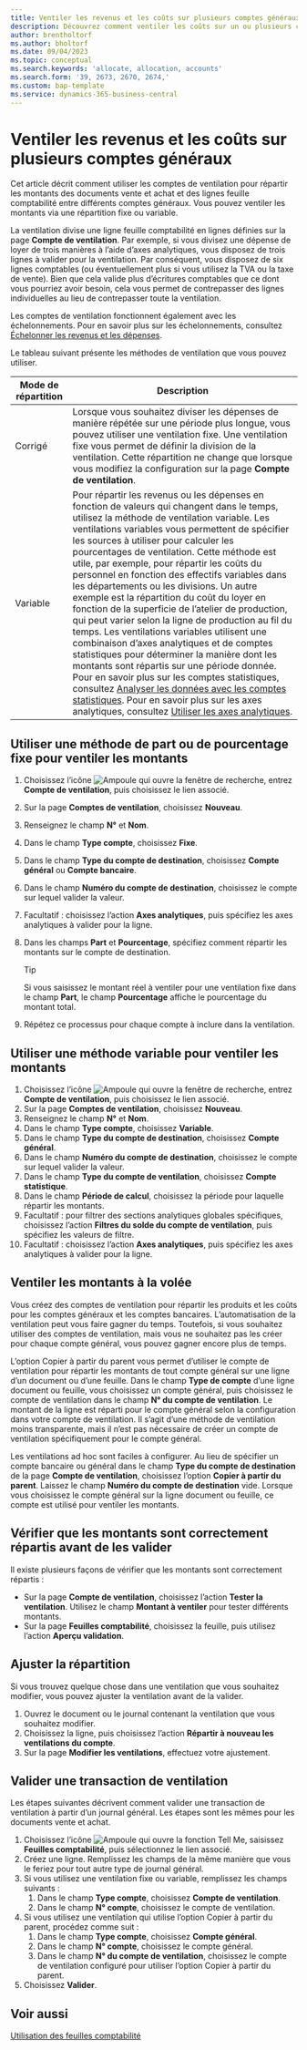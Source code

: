 ```yaml
---
title: Ventiler les revenus et les coûts sur plusieurs comptes généraux
description: Découvrez comment ventiler les coûts sur un ou plusieurs comptes dans votre comptabilité.
author: brentholtorf
ms.author: bholtorf
ms.date: 09/04/2023
ms.topic: conceptual
ms.search.keywords: 'allocate, allocation, accounts'
ms.search.form: '39, 2673, 2670, 2674,'
ms.custom: bap-template
ms.service: dynamics-365-business-central
---
```


# <a name="allocate-revenue-and-costs-to-multiple-general-ledger-accounts"></a>Ventiler les revenus et les coûts sur plusieurs comptes généraux

Cet article décrit comment utiliser les comptes de ventilation pour répartir les montants des documents vente et achat et des lignes feuille comptabilité entre différents comptes généraux. Vous pouvez ventiler les montants via une répartition fixe ou variable.  

La ventilation divise une ligne feuille comptabilité en lignes définies sur la page **Compte de ventilation**. Par exemple, si vous divisez une dépense de loyer de trois manières à l’aide d’axes analytiques, vous disposez de trois lignes à valider pour la ventilation. Par conséquent, vous disposez de six lignes comptables (ou éventuellement plus si vous utilisez la TVA ou la taxe de vente). Bien que cela valide plus d’écritures comptables que ce dont vous pourriez avoir besoin, cela vous permet de contrepasser des lignes individuelles au lieu de contrepasser toute la ventilation.

Les comptes de ventilation fonctionnent également avec les échelonnements. Pour en savoir plus sur les échelonnements, consultez [Échelonner les revenus et les dépenses](finance-how-defer-revenue-expenses.md).

Le tableau suivant présente les méthodes de ventilation que vous pouvez utiliser.

|Mode de répartition  |Description  |
|---------|---------|
|Corrigé     | Lorsque vous souhaitez diviser les dépenses de manière répétée sur une période plus longue, vous pouvez utiliser une ventilation fixe. Une ventilation fixe vous permet de définir la division de la ventilation. Cette répartition ne change que lorsque vous modifiez la configuration sur la page **Compte de ventilation**.        |
|Variable     | Pour répartir les revenus ou les dépenses en fonction de valeurs qui changent dans le temps, utilisez la méthode de ventilation variable. Les ventilations variables vous permettent de spécifier les sources à utiliser pour calculer les pourcentages de ventilation. Cette méthode est utile, par exemple, pour répartir les coûts du personnel en fonction des effectifs variables dans les départements ou les divisions. Un autre exemple est la répartition du coût du loyer en fonction de la superficie de l’atelier de production, qui peut varier selon la ligne de production au fil du temps. Les ventilations variables utilisent une combinaison d’axes analytiques et de comptes statistiques pour déterminer la manière dont les montants sont répartis sur une période donnée. Pour en savoir plus sur les comptes statistiques, consultez [Analyser les données avec les comptes statistiques](bi-use-statistical-accounts.md). Pour en savoir plus sur les axes analytiques, consultez [Utiliser les axes analytiques](finance-dimensions.md).        |

## <a name="use-a-fixed-share-or-percentage-method-to-allocate-amounts"></a>Utiliser une méthode de part ou de pourcentage fixe pour ventiler les montants

1. Choisissez l’icône ![Ampoule qui ouvre la fenêtre de recherche](media/ui-search/search_small.png "Dites-moi ce que vous voulez faire"), entrez **Compte de ventilation**, puis choisissez le lien associé.  
1. Sur la page **Comptes de ventilation**, choisissez **Nouveau**.
1. Renseignez le champ **N°** et **Nom**.
1. Dans le champ **Type compte**, choisissez **Fixe**.
1. Dans le champ **Type du compte de destination**, choisissez **Compte général** ou **Compte bancaire**.
1. Dans le champ **Numéro du compte de destination**, choisissez le compte sur lequel valider la valeur.
1. Facultatif : choisissez l’action **Axes analytiques**, puis spécifiez les axes analytiques à valider pour la ligne.
1. Dans les champs **Part** et **Pourcentage**, spécifiez comment répartir les montants sur le compte de destination.
  
   > [!TIP]
   > Si vous saisissez le montant réel à ventiler pour une ventilation fixe dans le champ **Part**, le champ **Pourcentage** affiche le pourcentage du montant total.
1. Répétez ce processus pour chaque compte à inclure dans la ventilation.

## <a name="use-a-variable-method-to-allocate-amounts"></a>Utiliser une méthode variable pour ventiler les montants

1. Choisissez l’icône ![Ampoule qui ouvre la fenêtre de recherche](media/ui-search/search_small.png "Dites-moi ce que vous voulez faire"), entrez **Compte de ventilation**, puis choisissez le lien associé.  
1. Sur la page **Comptes de ventilation**, choisissez **Nouveau**.
1. Renseignez le champ **N°** et **Nom**.
1. Dans le champ **Type compte**, choisissez **Variable**.
1. Dans le champ **Type du compte de destination**, choisissez **Compte général**.
1. Dans le champ **Numéro du compte de destination**, choisissez le compte sur lequel valider la valeur.
1. Dans le champ **Type du compte de ventilation**, choisissez **Compte statistique**.
1. Dans le champ **Période de calcul**, choisissez la période pour laquelle répartir les montants.
1. Facultatif : pour filtrer des sections analytiques globales spécifiques, choisissez l’action **Filtres du solde du compte de ventilation**, puis spécifiez les valeurs de filtre.
1. Facultatif : choisissez l’action **Axes analytiques**, puis spécifiez les axes analytiques à valider pour la ligne.

## <a name="allocate-amounts-on-the-fly"></a>Ventiler les montants à la volée

Vous créez des comptes de ventilation pour répartir les produits et les coûts pour les comptes généraux et les comptes bancaires. L’automatisation de la ventilation peut vous faire gagner du temps. Toutefois, si vous souhaitez utiliser des comptes de ventilation, mais vous ne souhaitez pas les créer pour chaque compte général, vous pouvez gagner encore plus de temps.

L’option Copier à partir du parent vous permet d’utiliser le compte de ventilation pour répartir les montants de tout compte général sur une ligne d’un document ou d’une feuille. Dans le champ **Type de compte** d’une ligne document ou feuille, vous choisissez un compte général, puis choisissez le compte de ventilation dans le champ **N° du compte de ventilation**. Le montant de la ligne est réparti pour le compte général selon la configuration dans votre compte de ventilation. Il s’agit d’une méthode de ventilation moins transparente, mais il n’est pas nécessaire de créer un compte de ventilation spécifiquement pour le compte général.

Les ventilations ad hoc sont faciles à configurer. Au lieu de spécifier un compte bancaire ou général dans le champ **Type du compte de destination** de la page **Compte de ventilation**, choisissez l’option **Copier à partir du parent**. Laissez le champ **Numéro du compte de destination** vide. Lorsque vous choisissez le compte général sur la ligne document ou feuille, ce compte est utilisé pour ventiler les montants.

## <a name="verify-that-amounts-distribute-correctly-before-you-post-them"></a>Vérifier que les montants sont correctement répartis avant de les valider

Il existe plusieurs façons de vérifier que les montants sont correctement répartis :

* Sur la page **Compte de ventilation**, choisissez l’action **Tester la ventilation**. Utilisez le champ **Montant à ventiler** pour tester différents montants.
* Sur la page **Feuilles comptabilité**, choisissez la feuille, puis utilisez l’action **Aperçu validation**.

## <a name="adjust-the-distribution"></a>Ajuster la répartition

Si vous trouvez quelque chose dans une ventilation que vous souhaitez modifier, vous pouvez ajuster la ventilation avant de la valider.  

1. Ouvrez le document ou le journal contenant la ventilation que vous souhaitez modifier.
1. Choisissez la ligne, puis choisissez l’action **Répartir à nouveau les ventilations du compte**.
1. Sur la page **Modifier les ventilations**, effectuez votre ajustement.

## <a name="post-an-allocation-transaction"></a>Valider une transaction de ventilation

Les étapes suivantes décrivent comment valider une transaction de ventilation à partir d’un journal général. Les étapes sont les mêmes pour les documents vente et achat.

1. Choisissez l’icône ![Ampoule qui ouvre la fonction Tell Me](media/ui-search/search_small.png "Dites-moi ce que vous voulez faire"), saisissez **Feuilles comptabilité**, puis sélectionnez le lien associé.  
1. Créez une ligne. Remplissez les champs de la même manière que vous le feriez pour tout autre type de journal général.
1. Si vous utilisez une ventilation fixe ou variable, remplissez les champs suivants :
    1. Dans le champ **Type compte**, choisissez **Compte de ventilation**.
    1. Dans le champ **N° compte**, choisissez le compte de ventilation.
1. Si vous utilisez une ventilation qui utilise l’option Copier à partir du parent, procédez comme suit :
    1. Dans le champ **Type compte**, choisissez **Compte général**.
    1. Dans le champ **N° compte**, choisissez le compte général.
    1. Dans le champ **N° du compte de ventilation**, choisissez le compte de ventilation configuré pour utiliser l’option Copier à partir du parent. 
1. Choisissez **Valider**.

## <a name="see-also"></a>Voir aussi

[Utilisation des feuilles comptabilité](ui-work-general-journals.md)  

